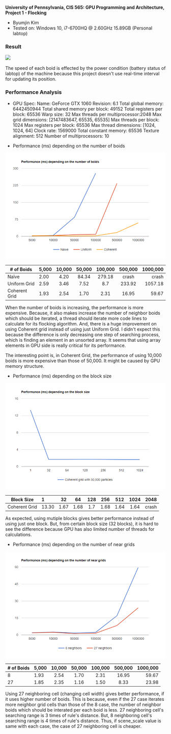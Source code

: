 **University of Pennsylvania, CIS 565: GPU Programming and Architecture,
Project 1 - Flocking**

* Byumjin Kim
* Tested on: Windows 10, i7-6700HQ @ 2.60GHz 15.89GB (Personal labtop)

### Result

![](images/result.gif)

The speed of each boid is effected by the power condition (battery status of labtop) of the machine because this project doesn't use real-time interval for updating its position.

### Performance Analysis

* GPU Spec:
	Name:                          GeForce GTX 1060
	Revision:                      6.1
	Total global memory:           6442450944
	Total shared memory per block: 49152
	Total registers per block:     65536
	Warp size:                     32
	Max threads per multiprocessor:2048
	Max grid dimensions:           [2147483647, 65535, 65535]
	Max threads per block:         1024
	Max registers per block:       65536
	Max thread dimensions:         [1024, 1024, 64]
	Clock rate:                    1569000
	Total constant memory:         65536
	Texture alignment:             512
	Number of multiprocessors:     10

* Performance (ms) depending on the number of boids

![](images/NoB.png)

| # of Boids    | 5,000      | 10,000       | 50,000       | 100,000      | 500,000      | 1000,000    |
| ------------- | :--------- | :----------: | :----------: | :----------: | :----------: | ----------: |
| Naïve         | 2.00       | 4.20         | 84.34        | 279.18       | crash        | crash       |
| Uniform Grid  | 2.59       | 3.46         | 7.52         | 8.7          | 233.92       | 1057.18     |
| Coherent Grid | 1.93       | 2.54         | 1.70         | 2.31         | 16.95        | 59.67       |

When the number of boids is increasing, the performance is more expensive. Because, it also makes increase the number of neighbor boids which should be iterated, a thread should iterate more code lines to calculate for its flocking algorithm. And, there is a huge improvement on using Coherent grid instead of using just Uniform Grid. I didn't expect this because the difference is only decreasing one step of searching process, which is finding an element in an unsorted array. It seems that using array elements in GPU side is really critical for its performance.

The interesting point is, in Coherent Grid, the performance of using 10,000 boids is more expensive than those of 50,000.
It might be caused by GPU memory structure.


* Performance (ms) depending on the block size

![](images/BlockSize.png)

| Block Size    | 1      | 32     | 64     | 128    | 256    | 512    | 1024   | 2048   |
| ------------- | :----- | :----: | :----: | :----: | :----: | :----: | :----: | -----: |
| Coherent Grid | 13.30  | 1.67   | 1.68   | 1.7    | 1.68   | 1.64   | 1.64   | crash  |

As expected, using mutiple blocks gives better performance instead of using just one block.
But, from certain block size (32 blocks), it is hard to see the difference because GPU has also limited number of threads for calculations.

* Performance (ms) depending on the number of near grids

![](images/Non.png)

| # of Boids    | 5,000      | 10,000       | 50,000       | 100,000      | 500,000      | 1000,000    |
| ------------- | :--------- | :----------: | :----------: | :----------: | :----------: | ----------: |
| 8             | 1.93       | 2.54         | 1.70         | 2.31         | 16.95        | 59.67       |
| 27            | 1.85       | 2.35         | 1.16         | 1.50         | 8.33         | 23.98       |

Using 27 neighboring cell (changing cell width) gives better performance, if it uses higher number of boids.
This is because, even if the 27 case iterates more neighbor grid cells than those of the 8 case, the number of neighbor boids which should be interated per each boid is
less. 27 neighboring cell's searching range is 3 times of rule's distance. But, 8 neighboring cell's searching range is 4 times of rule's distance. Thus, if scene_scale value is
same with each case, the case of 27 neighboring cell is cheaper.